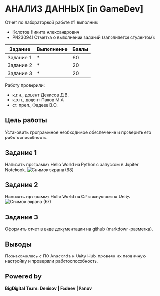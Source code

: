 # АНАЛИЗ ДАННЫХ [in GameDev]
Отчет по лабораторной работе #1 выполнил:
- Колотов Никита Александрович
- РИ230941
Отметка о выполнении заданий (заполняется студентом):

| Задание | Выполнение | Баллы |
| ------ | ------ | ------ |
| Задание 1 | * | 60 |
| Задание 2 | * | 20 |
| Задание 3 | * | 20 |

Работу проверили:
- к.т.н., доцент Денисов Д.В.
- к.э.н., доцент Панов М.А.
- ст. преп., Фадеев В.О.

## Цель работы
Установить программное необходимое обеспечение и проверить его работоспособность

## Задание 1
Написать программу Hello World на Python с запуском в Jupiter Notebook.
![Снимок экрана (68)](https://github.com/user-attachments/assets/5a119878-fc24-4a1e-b2ed-bf830cf9e2f1)



## Задание 2
Написать программу Hello World на C# с запуском на Unity.
![Снимок экрана (67)](https://github.com/user-attachments/assets/26ce4d26-6a32-421b-9abb-8e6859fc8baf)



## Задание 3
Оформить отчет в виде документации на github (markdown-разметка).


## Выводы
Познакомились с ПО Anaconda и Unity Hub, провели их первичную настройку и проверили работоспособность.



## Powered by

**BigDigital Team: Denisov | Fadeev | Panov**
